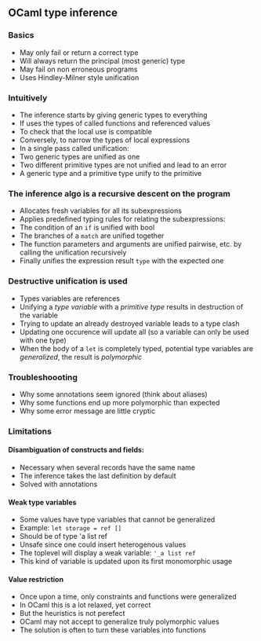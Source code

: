 ## OCaml type inference

### Basics

* May only fail or return a correct type
* Will always return the principal (most generic) type
* May fail on non erroneous programs
* Uses Hindley-Milner style unification

### Intuitively

* The inference starts by giving generic types to everything
* If uses the types of called functions and referenced values
 * To check that the local use is compatible
 * Conversely, to narrow the types of local expressions
* In a single pass called unification:
 * Two generic types are unified as one
 * Two different primitive types are not unified and lead to an error
 * A generic type and a primitive type unify to the primitive

### The inference algo is a recursive descent on the program

* Allocates fresh variables for all its subexpressions
* Applies predefined typing rules for relating the subexpressions:
 * The condition of an `if` is unified with bool
 * The branches of a `match` are unified together
 * The function parameters and arguments are unified pairwise, etc. by calling the unification recursively
* Finally unifies the expression result `type` with the expected one

### Destructive unification is used

* Types variables are references
* Unifying a *type variable* with a *primitive type* results in destruction of the variable
* Trying to update an already destroyed variable leads to a type clash
* Updating one occurence will update all (so a variable can only be used with one type)
* When the body of a `let` is completely typed, potential type variables are *generalized*, the result is *polymorphic*

### Troubleshoooting

* Why some annotations seem ignored (think about aliases)
* Why some functions end up more polymorphic than expected
* Why some error message are little cryptic

### Limitations

#### Disambiguation of constructs and fields:

* Necessary when several records have the same name
* The inference takes the last definition by default
* Solved with annotations

#### Weak type variables

* Some values have type variables that cannot be generalized
* Example: `let storage = ref []`
 * Should be of type 'a list ref
 * Unsafe since one could insert heterogenous values
* The toplevel will display a weak variable: `'_a list ref`
* This kind of variable is updated upon its first monomorphic usage

#### Value restriction

* Once upon a time, only constraints and functions were generalized
* In OCaml this is a lot relaxed, yet correct
* But the heuristics is not perefect
* OCaml may not accept to generalize truly polymorphic values
* The solution is often to turn these variables into functions

